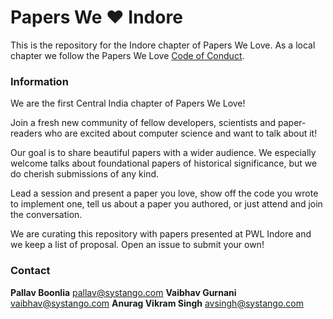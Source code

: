 # Papers We ❤️ Indore

This is the repository for the Indore chapter of Papers We Love. As a local chapter we follow the Papers We Love [Code of Conduct](https://github.com/papers-we-love/indore/blob/master/code-of-conduct.md).

### Information

We are the first Central India chapter of Papers We Love!

Join a fresh new community of fellow developers, scientists and paper-readers who are excited about computer science and want to talk about it!

Our goal is to share beautiful papers with a wider audience. We especially welcome talks about foundational papers of historical significance, but we do cherish submissions of any kind.

Lead a session and present a paper you love, show off the code you wrote to implement one, tell us about a paper you authored, or just attend and join the conversation.

We are curating this repository with papers presented at PWL Indore and we keep a list of proposal. Open an issue to submit your own!


### Contact

**Pallav Boonlia** [pallav@systango.com](mailto:pallav@systango.com)
**Vaibhav Gurnani** [vaibhav@systango.com](mailto:vaibhav@systango.com)
**Anurag Vikram Singh** [avsingh@systango.com](mailto:avsingh@isystango.com)
